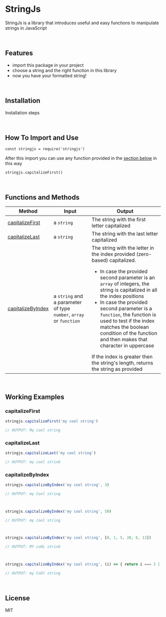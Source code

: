 # StringJs

StringJs is a library that introduces useful and easy functions to manipulate strings in JavaScript

&nbsp;

## Features

- import this package in your project
- choose a string and the right function in this library
- now you have your formatted string!

&nbsp;

## Installation

Installation steps

&nbsp;

## How To Import and Use

<code>const stringjs = require('stringjs')</code>  

After this import you can use any function provided in the [section below](#Functions-and-Methods) in this way  

<code>stringjs.capitalizeFirst()</code>

&nbsp;

## Functions and Methods

| Method | Input | Output |
| ------ | ----- | ------ |
| [capitalizeFirst](#capitalizeFirst) | a <code>string</code> | The string with the first letter capitalized |
| [capitalizeLast](#capitalizeLast) | a <code>string</code> | The string with the last letter capitalized |
| [capitalizeByIndex](#capitalizeByIndex) | a <code>string</code> and a parameter of type <code>number</code>, <code>array</code> or <code>function<code> | The string with the letter in the index provided (zero-based) capitalized. <ul><li>In case the provided second parameter is an <code>array</code> of integers, the string is capitalized in all the index positions</li><li>In case the provided second parameter is a <code>function</code>, the function is used to test if the index matches the boolean condition of the function and then makes that character in uppercase</li></ul> If the index is greater then the string's length, returns the string as provided |

&nbsp;

## Working Examples
### capitalizeFirst
```js
stringjs.capitalizeFirst('my cool string')

// OUTPUT: My cool string
```

### capitalizeLast
```js
stringjs.capitalizeLast('my cool string')

// OUTPUT: my cool strinG
```

### capitalizeByIndex
```js
stringjs.capitalizeByIndex('my cool string', 3)

// OUTPUT: my Cool string



stringjs.capitalizeByIndex('my cool string', 50)

// OUTPUT: my cool string



stringjs.capitalizeByIndex('my cool string', [0, 1, 5, 20, 6, 13])

// OUTPUT: MY coOL strinG



stringjs.capitalizeByIndex('my cool string', (i) => { return i === 3 || i === 5 })

// OUTPUT: my CoOl string
```

&nbsp;

## License

MIT